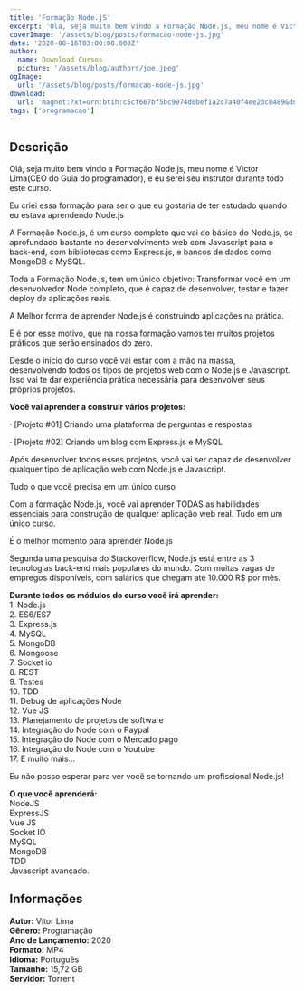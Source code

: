 ```yaml
---
title: 'Formação Node.jS'
excerpt: 'Olá, seja muito bem vindo a Formação Node.js, meu nome é Victor Lima(CEO do Guia do programador), e eu serei seu instrutor durante todo este curso.  Eu criei essa formação para ser o que eu gostaria de ter estudado quando eu estava aprendendo Node.js  A Formação Node.js, é um curso comp'
coverImage: '/assets/blog/posts/formacao-node-js.jpg'
date: '2020-08-16T03:00:00.000Z'
author:
  name: Download Cursos
  picture: '/assets/blog/authors/joe.jpeg'
ogImage:
  url: '/assets/blog/posts/formacao-node-js.jpg'
download:
  url: 'magnet:?xt=urn:btih:c5cf667bf5bc9974d0bef1a2c7a40f4ee23c8489&dn=Forma%c3%a7%c3%a3o%20Node.js&tr=udp%3a%2f%2ftracker.openbittorrent.com%3a1337%2fannounce&tr=udp%3a%2f%2ftracker.opentrackr.org%3a1337%2fannounce'
tags: ['programacao']
---
```

<h2>Descrição</h2>
<p>Olá, seja muito bem vindo a Formação Node.js, meu nome é Victor Lima(CEO do Guia do programador), e eu serei seu instrutor durante todo este curso.</p><p>Eu criei essa formação para ser o que eu gostaria de ter estudado quando eu estava aprendendo Node.js</p><p>A Formação Node.js, é um curso completo que vai do básico do Node.js, se aprofundado bastante no desenvolvimento web com Javascript para o back-end, com bibliotecas como Express.js, e bancos de dados como MongoDB e MySQL.</p><p>Toda a Formação Node.js, tem um único objetivo: Transformar você em um desenvolvedor Node completo, que é capaz de desenvolver, testar e fazer deploy de aplicações reais.</p><p>A Melhor forma de aprender Node.js é construindo aplicações na prática.</p><p>E é por esse motivo, que na nossa formação vamos ter muitos projetos práticos que serão ensinados do zero.</p><p>Desde o inicio do curso você vai estar com a mão na massa, desenvolvendo todos os tipos de projetos web com o Node.js e Javascript. Isso vai te dar experiência prática necessária para desenvolver seus próprios projetos.</p><p><strong>Você vai aprender a construir vários projetos:</strong></p><p>· [Projeto #01] Criando uma plataforma de perguntas e respostas</p><p>· [Projeto #02] Criando um blog com Express.js e MySQL</p><p>Após desenvolver todos esses projetos, você vai ser capaz de desenvolver qualquer tipo de aplicação web com Node.js e Javascript.</p><p>Tudo o que você precisa em um único curso</p><p>Com a formação Node.js, você vai aprender TODAS as habilidades essenciais para construção de qualquer aplicação web real. Tudo em um único curso.</p><p>É o melhor momento para aprender Node.js</p><p>Segunda uma pesquisa do Stackoverflow, Node.js está entre as 3 tecnologias back-end mais populares do mundo. Com muitas vagas de empregos disponíveis, com salários que chegam até 10.000 R$ por mês.</p><p><strong>Durante todos os módulos do curso você irá aprender:</strong><br/> 1. Node.js<br/> 2. ES6/ES7<br/> 3. Express.js<br/> 4. MySQL<br/> 5. MongoDB<br/> 6. Mongoose<br/> 7. Socket io<br/> 8. REST<br/> 9. Testes<br/> 10. TDD<br/> 11. Debug de aplicações Node<br/> 12. Vue JS<br/> 13. Planejamento de projetos de software<br/> 14. Integração do Node com o Paypal<br/> 15. Integração do Node com o Mercado pago<br/> 16. Integração do Node com o Youtube<br/> 17. E muito mais…</p><p>Eu não posso esperar para ver você se tornando um profissional Node.js!</p><p><strong>O que você aprenderá:</strong><br/> NodeJS<br/> ExpressJS<br/> Vue JS<br/> Socket IO<br/> MySQL<br/> MongoDB<br/> TDD<br/> Javascript avançado.</p><h2>Informações</h2><p><strong>Autor:</strong> Vitor Lima<br/> <strong>Gênero:</strong> Programação<br/> <strong>Ano de Lançamento:</strong> 2020<br/> <strong>Formato:</strong> MP4<br/> <strong>Idioma:</strong> Português<br/> <strong>Tamanho:</strong> 15,72 GB<br/> <strong>Servidor:</strong> Torrent</p>